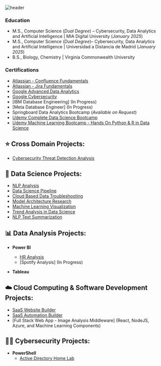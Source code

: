 ![header](https://capsule-render.vercel.app/api?type=waving&color=0:FF5733,100:1E90FF&height=250&section=header&text=Hi%2C%20I%27m%20Mihir%21-nl-Data%20Scientist%2C%20Analyst%2C%20Cyber%20Enthusiast&fontSize=35&fontColor=FFE4E1&stroke=D8BFD8&strokeWidth=0.5&animation=fadeIn&fontAlignY=15)




### Education
- M.S., Computer Science (*Dual Degree*) – Cybersecurity, Data Analytics and Artificial Intelligence | MIA Digital University (_January 2025_)
- M.S., Computer Science (*Dual Degree*)– Cybersecurity, Data Analytics and Artificial Intelligence | Universidad a Distancia de Madrid (_January 2025_)
- B.S., Biology, Chemistry | Virginia Commonwealth University

### Certifications
  - [Atlassian - Confluence Fundamentals](https://university.atlassian.com/student/award/zWDQDYKVziWFiorGAknigpHg)
  - [Atlassian - Jira Fundamentals](https://university.atlassian.com/student/award/tJCnGi2syRDcoNrbecuy9M1M)
  - [Google Advanced Data Analytics](https://coursera.org/share/e9163c94350c393fb45d463d074d7ee7)
  - [Google Cybersecurity](https://coursera.org/share/9f35915bf223eee5a25bef673e6adafe)
  - [IBM Database Engineering] (In Progress)
  - [Meta Database Engineer] (In Progress)
  - Springboard Data Analytics Bootcamp (_Available on Request_)
  - [Udemy Complete Data Science Bootcamp](https://www.udemy.com/certificate/UC-9d16b8e8-658b-43bf-94d6-05d400fd95d5/)
  - [Udemy Machine Learning Bootcamp - Hands On Python & R in Data Science](https://www.udemy.com/certificate/UC-6238a1b4-a578-46c4-9867-edb088cb08c0/)


<h2>⭐ Cross Domain Projects:</h2>

  - [Cybersecurity Threat Detection Analysis](https://github.com/aminmgk/Cybersecurity-Threat-Detection-Analysis)


<h2>🤖 Data Science Projects:</h2>

  - [NLP Analysis](https://github.com/aminmgk/NLP-Insights)
  - [Data Science Pipeline](https://github.com/aminmgk/Data-Science-Pipeline)
  - [Cloud Based Data Troubleshooting](https://github.com/aminmgk/Cloud-Based-Data-Troubleshooting)
  - [Model Architecture Research](https://github.com/aminmgk/Model-Architecture-Research)
  - [Machine Learning Visualization](https://github.com/aminmgk/ML-Visualization)
  - [Trend Analysis in Data Science](https://github.com/aminmgk/Trend-Analysis-DS)
  - [NLP Text Summarization](https://github.com/aminmgk/NLP-Text-Summarization)

<h2>📊 Data Analysis Projects:</h2>

- <b>Power BI</b>
  - [HR Analysis](https://github.com/aminmgk/HR_Analytics)
  - [Spotify Analysis] (In Progress)

- <b>Tableau</b>

<h2>☁️ Cloud Computing & Software Development Projects:</h2>

- [SaaS Website Builder](https://github.com/aminmgk/SaaS-Website-Builder)
- [SaaS Automation Builder](https://github.com/aminmgk/SaaS-Automation-Builder)
- [Full Stack Web App - Image Analysis Middleware] (React, NodeJS, Azure, and Machine Learning Components)
  <!-- [Image Analysis Middleware](https://github.com/joshmadakor1/4chan-Image-Analysis-Middleware-C964) <b><i>(Potentially NSFW)</b></i> -->

<h2>👨‍💻 Cybersecurity Projects:</h2>

- <b>PowerShell</b>
  - [Active Directory Home Lab](https://github.com/aminmgk/ActiveDirectoryLab)





<!-- <h2>🛠️ Software Development Projects:</h2>
- <b>PowerShell</b>
  - [JWipe (Disk Wiping Utility)](https://github.com/aminmgk/Jwipe.PowerShell)
  <!-- [Windows EventLog: Failed RDP Logins Source IP to full GeoData Conversion](https://github.com/joshmadakor1/Sentinel-Lab)
  - [Active Directory Bulk User Creation](https://github.com/joshmadakor1/AD_PS)
  - [FIM (File Integrity Monitor)](https://github.com/joshmadakor1/PowerShell-Integrity-FIM) -->
  <!-- - [Package Delivery Application (Datastructures and Algorithms Demo)](https://github.com/joshmadakor1/Package-Delivery-Pathfinding-Algorithm) --!>


